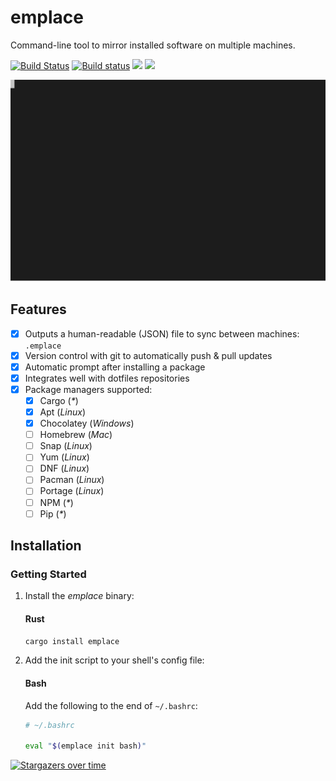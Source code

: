 # emplace
Command-line tool to mirror installed software on multiple machines.

[![Build Status](https://img.shields.io/endpoint.svg?url=https%3A%2F%2Factions-badge.atrox.dev%2Ftversteeg%2Femplace%2Fbadge&style=flat)](https://actions-badge.atrox.dev/tversteeg/emplace/goto)
[![Build status](https://ci.appveyor.com/api/projects/status/1aykje7hu7b88k8e?svg=true)](https://ci.appveyor.com/project/tversteeg/emplace)
[![](https://img.shields.io/crates/d/emplace.svg)](#downloads)
[![](https://img.shields.io/crates/v/emplace.svg)](https://crates.io/crates/emplace)

![Example](./docs/capture.svg)

## Features

- [x] Outputs a human-readable (JSON) file to sync between machines: `.emplace`
- [x] Version control with git to automatically push & pull updates
- [x] Automatic prompt after installing a package
- [x] Integrates well with dotfiles repositories
- [x] Package managers supported:
   - [x] Cargo (_*_)
   - [x] Apt (_Linux_)
   - [x] Chocolatey (_Windows_)
   - [ ] Homebrew (_Mac_)
   - [ ] Snap (_Linux_)
   - [ ] Yum (_Linux_)
   - [ ] DNF (_Linux_)
   - [ ] Pacman (_Linux_)
   - [ ] Portage (_Linux_)
   - [ ] NPM (_*_)
   - [ ] Pip (_*_)

## Installation

### Getting Started

1. Install the *emplace* binary:

   #### Rust
   
   ```sh
   cargo install emplace
   ```

2. Add the init script to your shell's config file:

   #### Bash
   
   Add the following to the end of `~/.bashrc`:
   
   ```sh
   # ~/.bashrc
   
   eval "$(emplace init bash)"
   ```

[![Stargazers over time](https://starchart.cc/tversteeg/emplace.svg)](https://starchart.cc/tversteeg/emplace)
